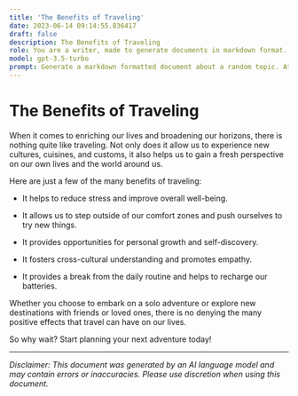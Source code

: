 ```yaml
---
title: 'The Benefits of Traveling'
date: 2023-06-14 09:14:55.836417
draft: false
description: The Benefits of Traveling
role: You are a writer, made to generate documents in markdown format. It is very important that all of the documents you generate are in valid markdown format.
model: gpt-3.5-turbo
prompt: Generate a markdown formatted document about a random topic. At the bottom, include a disclaimer explaining that the document was generated by you. The first line of the document should be the title. Make sure that the entire document is in proper markdown format, using a mix of various tags to make the document visually appealing.
---
```


# The Benefits of Traveling

When it comes to enriching our lives and broadening our horizons, there is nothing quite like traveling. Not only does it allow us to experience new cultures, cuisines, and customs, it also helps us to gain a fresh perspective on our own lives and the world around us.

Here are just a few of the many benefits of traveling:

- It helps to reduce stress and improve overall well-being.

- It allows us to step outside of our comfort zones and push ourselves to try new things.

- It provides opportunities for personal growth and self-discovery.

- It fosters cross-cultural understanding and promotes empathy.

- It provides a break from the daily routine and helps to recharge our batteries.

Whether you choose to embark on a solo adventure or explore new destinations with friends or loved ones, there is no denying the many positive effects that travel can have on our lives.

So why wait? Start planning your next adventure today!

---

*Disclaimer: This document was generated by an AI language model and may contain errors or inaccuracies. Please use discretion when using this document.*